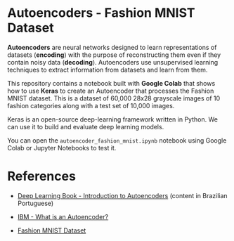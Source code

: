 # Autoencoders - Fashion MNIST Dataset

**Autoencoders** are neural networks designed to learn representations of datasets (**encoding**) with the purpose of reconstructing them even if they contain noisy data (**decoding**). Autoencoders use unsupervised learning techniques to extract information from datasets and learn from them.

This repository contains a notebook built with **Google Colab** that shows how to use **Keras** to create an Autoencoder that processes the Fashion MNIST dataset. This is a dataset of 60,000 28x28 grayscale images of 10 fashion categories along with a test set of 10,000 images.

Keras is an open-source deep-learning framework written in Python. We can use it to build and evaluate deep learning models.

You can open the `autoencoder_fashion_mnist.ipynb` notebook using Google Colab or Jupyter Notebooks to test it.

# References

- [Deep Learning Book - Introduction to Autoencoders](https://www.deeplearningbook.com.br/introducao-aos-autoencoders/) (content in Brazilian Portuguese)

- [IBM - What is an Autoencoder?](https://www.ibm.com/topics/autoencoder)

- [Fashion MNIST Dataset](https://keras.io/api/datasets/fashion_mnist/)
